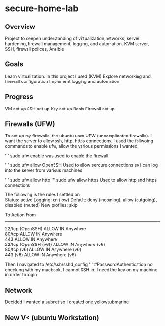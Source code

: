 # secure-home-lab

## Overview
Project to deepen understanding of virtualization,networks, server hardening, firewall management, logging, and automation. KVM server, SSH, firewall polices, Ansible

## Goals
Learn virtualization. In this project I used (KVM)
Explore networking and firewall configuration
Implement logging and automation

## Progress
VM set up
SSH set up
Key set up
Basic Firewall set up


## Firewalls (UFW)
To set up my firewalls, the ubuntu uses UFW (uncomplicated firewalls).
I want the server to allow ssh, http, https connections. I used the follwoing commands to enable ufw, allow the various permissions I wanted.

''' sudo ufw enable
was used to enable the firewall

''' sudo ufw allow OpenSSH
Used to allow sercure connections so I can log into the server from various machines

''' sudo ufw allow http
''' sudo ufw allow https
Used to allow http and https connections

The following is the rules I settled on  
Status: active
Logging: on (low)
Default: deny (incoming), allow (outgoing), disabled (routed)
New profiles: skip

To                         Action      From
--                         ------      ----
22/tcp (OpenSSH)           ALLOW IN    Anywhere                  
80/tcp                     ALLOW IN    Anywhere                  
443                        ALLOW IN    Anywhere                  
22/tcp (OpenSSH (v6))      ALLOW IN    Anywhere (v6)             
80/tcp (v6)                ALLOW IN    Anywhere (v6)             
443 (v6)                   ALLOW IN    Anywhere (v6)             


Then I navigated to /etc/ssh/sshd_config 
''' #PasswordAuthentication no
checking with my macbook, I cannot SSH in. I need the key on my machine in order to login

## Network

Decided I wanted a subnet so I created one
yellowsubmarine

## New V< (ubuntu Workstation)




